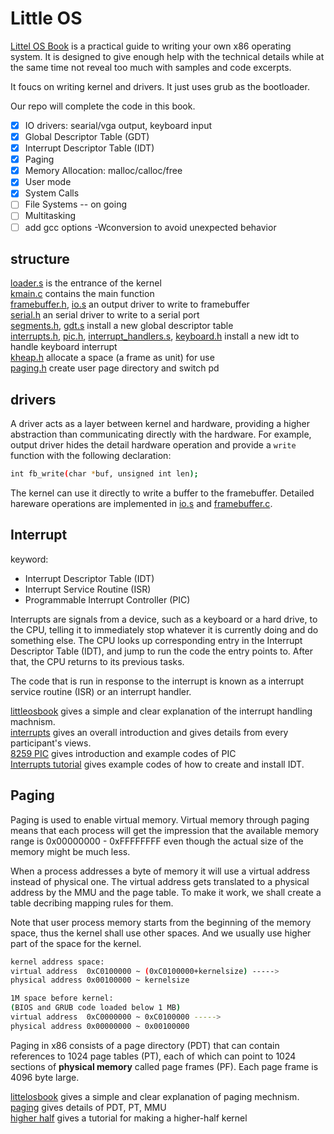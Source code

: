 Little OS
=========

[Littel OS Book][littleosbook] is a practical guide to writing
your own x86 operating system. It is designed to give enough help
with the technical details while at the same time not reveal
too much with samples and code excerpts.

It foucs on writing kernel and drivers. It just uses grub as
the bootloader.

Our repo will complete the code in this book.

* [x] IO drivers: searial/vga output, keyboard input
* [x] Global Descriptor Table (GDT)
* [x] Interrupt Descriptor Table (IDT)
* [x] Paging
* [x] Memory Allocation: malloc/calloc/free
* [x] User mode
* [x] System Calls
* [ ] File Systems -- on going
* [ ] Multitasking
* [ ] add gcc options -Wconversion to avoid unexpected behavior

structure
---------

[loader.s](./loader.s) is the entrance of the kernel  
[kmain.c](./kmain.c) contains the main function  
[framebuffer.h](./framebuffer.h), [io.s](./io.s) an output driver
to write to framebuffer  
[serial.h](./serial.h) an serial driver to write to a serial port  
[segments.h](./segments.h), [gdt.s](./gdt.s) install a new
global descriptor table  
[interrupts.h](./interrupts.h), [pic.h](./pic.h),
[interrupt_handlers.s](./interrupt_handlers.s),
[keyboard.h](./keyboard.h) install a new idt to handle keyboard
interrupt  
[kheap.h](./kheap.h) allocate a space (a frame as unit) for use  
[paging.h](./paging.h) create user page directory and switch pd  

drivers
-------

A driver acts as a layer between kernel and hardware,
providing a higher abstraction than communicating directly
with the hardware. For example, output driver
hides the detail hardware operation and provide
a `write` function with the following declaration:

```bash
int fb_write(char *buf, unsigned int len);
```

The kernel can use it directly to write a buffer to the framebuffer.
Detailed hareware operations are implemented in
[io.s](./io.s) and [framebuffer.c](./framebuffer.c).

Interrupt
---------

keyword:

 * Interrupt Descriptor Table (IDT)
 * Interrupt Service Routine (ISR)
 * Programmable Interrupt Controller (PIC)

Interrupts are signals from a device, such as a keyboard or a hard drive,
to the CPU, telling it to immediately stop whatever it is currently doing
and do something else.
The CPU looks up corresponding entry in the Interrupt Descriptor Table
(IDT), and jump to run the code the entry points to.
After that, the CPU returns to its previous tasks.

The code that is run in response to the interrupt is known as
a interrupt service routine (ISR) or an interrupt handler.

[littleosbook][littleosbook] gives a simple and clear explanation
of the interrupt handling machnism.  
[interrupts][interrupts] gives an overall introduction and gives
details from every participant's views.  
[8259 PIC][8259 PIC] gives introduction and example codes of PIC  
[Interrupts tutorial][Interrupts tutorial] gives example codes
of how to create and install IDT.

Paging
------

Paging is used to enable virtual memory. Virtual memory through paging
means that each process will get the impression that the available memory
range is 0x00000000 - 0xFFFFFFFF even though the actual size of the memory
might be much less.

When a process addresses a byte of memory it will use a virtual address
instead of physical one.
The virtual address gets translated to a physical address by the MMU and
the page table.
To make it work, we shall create a table decribing mapping rules for them.

Note that user process memory starts from the beginning of the memory
space, thus the kernel shall use other spaces. And we usually use
higher part of the space for the kernel.

```bash 
kernel address space:
virtual address  0xC0100000 ~ (0xC0100000+kernelsize) ----->  
physical address 0x00100000 ~ kernelsize

1M space before kernel:
(BIOS and GRUB code loaded below 1 MB)
virtual address  0xC0000000 ~ 0xC0100000 ----->  
physical address 0x00000000 ~ 0x00100000
```

Paging in x86 consists of a page directory (PDT) that can contain
references to 1024 page tables (PT), each of which can point to
1024 sections of **physical memory** called page frames (PF).
Each page frame is 4096 byte large.

[littelosbook][littleosbook] gives a simple and clear explanation
of paging mechnism.  
[paging][paging] gives details of PDT, PT, MMU  
[higher half][higher half] gives a tutorial for making a higher-half
kernel  

[higher half]: https://wiki.osdev.org/Higher_Half_bare_bones
[paging]: https://wiki.osdev.org/Paging
[Interrupts tutorial]: https://wiki.osdev.org/Interrupts_tutorial
[8259 PIC]: https://wiki.osdev.org/8259_PIC
[interrupts]: https://wiki.osdev.org/Interrupts
[littleosbook]: https://littleosbook.github.io/
